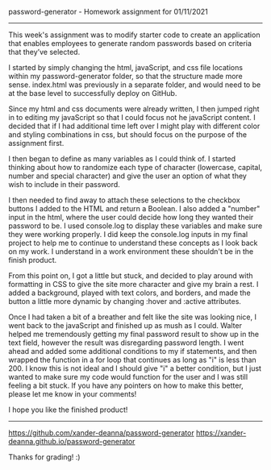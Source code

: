 password-generator - Homework assignment for 01/11/2021

---------------------------------------------------------

This week's assignment was to modify starter code to create an application that enables employees to generate random passwords based on criteria that they’ve selected.

I started by simply changing the html, javaScript, and css file locations within my password-generator folder, so that the structure made more sense. index.html was previously in a separate folder, and would need to be at the base level to successfully deploy on GitHub.

Since my html and css documents were already written, I then jumped right in to editing my javaScript so that I could focus not he javaScript content. I decided that if I had additional time left over I might play with different color and styling combinations in css, but should focus on the purpose of the assignment first.

I then began to define as many variables as I could think of. I started thinking about how to randomize each type of character (lowercase, capital, number and special character) and give the user an option of what they wish to include in their password. 

I then needed to find away to attach these selections to the checkbox buttons I added to the HTML and return a Boolean. I also added a "number" input in the html, where the user could decide how long they wanted their password to be. I used console.log to display these variables and make sure they were working properly. I did keep the console.log inputs in my final project to help me to continue to understand these concepts as I look back on my work. I understand in a work environment these shouldn't be in the finish product. 

From this point on, I got a little but stuck, and decided to play around with formatting in CSS to give the site more character and give my brain a rest. I added a background, played with text colors, and borders, and made the button a little more dynamic by changing :hover and :active attributes.

Once I had taken a bit of a breather and felt like the site was looking nice, I went back to the javaScript and finished up as mush as I could. Walter helped me tremendously getting my final password result to show up in the text field, however the result was disregarding password length. I went ahead and added some additional conditions to my if statements, and then wrapped the function in a for loop that continues as long as "i" is less than 200. I know this is not ideal and I should give "i" a better condition, but I just wanted to make sure my code would function for the user and I was still feeling a bit stuck. If you have any pointers on how to make this better, please let me know in your comments!

I hope you like the finished product!

---------------------------------------------------------
https://github.com/xander-deanna/password-generator
https://xander-deanna.github.io/password-generator

Thanks for grading! :)